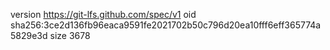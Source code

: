 version https://git-lfs.github.com/spec/v1
oid sha256:3ce2d136fb96eaca9591fe2021702b50c796d20ea10fff6eff365774a5829e3d
size 3678
